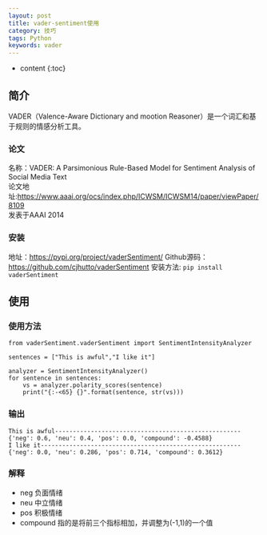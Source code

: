 ```yaml
---
layout: post
title: vader-sentiment使用
category: 技巧
tags: Python
keywords: vader
---
```

* content
{:toc}
## 简介

VADER（Valence-Aware Dictionary and mootion Reasoner）是一个词汇和基于规则的情感分析工具。


### 论文
名称：VADER: A Parsimonious Rule-Based Model for Sentiment Analysis of Social Media Text   
论文地址:<https://www.aaai.org/ocs/index.php/ICWSM/ICWSM14/paper/viewPaper/8109>  
发表于AAAI 2014  
 
### 安装
地址：<https://pypi.org/project/vaderSentiment/>
Github源码：<https://github.com/cjhutto/vaderSentiment>
安装方法: `pip install vaderSentiment`


## 使用


### 使用方法
```
from vaderSentiment.vaderSentiment import SentimentIntensityAnalyzer

sentences = ["This is awful","I like it"]

analyzer = SentimentIntensityAnalyzer()
for sentence in sentences:
    vs = analyzer.polarity_scores(sentence)
    print("{:-<65} {}".format(sentence, str(vs)))
```


### 输出
```
This is awful---------------------------------------------------- {'neg': 0.6, 'neu': 0.4, 'pos': 0.0, 'compound': -0.4588}
I like it-------------------------------------------------------- {'neg': 0.0, 'neu': 0.286, 'pos': 0.714, 'compound': 0.3612}
```

### 解释

- neg 负面情绪
- neu 中立情绪
- pos 积极情绪
- compound 指的是将前三个指标相加，并调整为(-1,1)的一个值